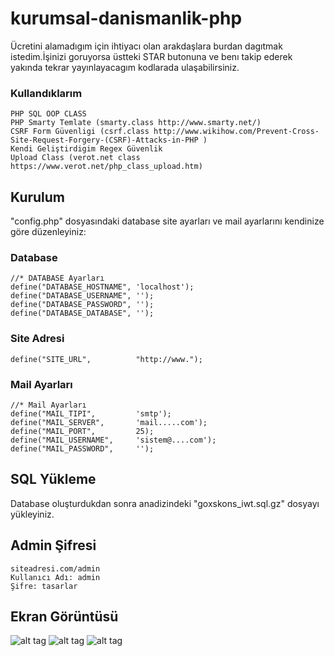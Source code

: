 # kurumsal-danismanlik-php
 Ücretini alamadıgım için ihtiyacı olan arakdaşlara burdan dagıtmak istedim.İşinizi goruyorsa üstteki STAR butonuna ve benı takip ederek yakında tekrar yayınlayacagım kodlarada ulaşabilirsiniz.
 
 ### Kullandıklarım
 
 	PHP SQL OOP CLASS
 	PHP Smarty Temlate (smarty.class http://www.smarty.net/)
 	CSRF Form Güvenligi (csrf.class http://www.wikihow.com/Prevent-Cross-Site-Request-Forgery-(CSRF)-Attacks-in-PHP )
 	Kendi Geliştirdigim Regex Güvenlik
 	Upload Class (verot.net class https://www.verot.net/php_class_upload.htm)

## Kurulum
"config.php" dosyasındaki database site ayarları ve mail ayarlarını kendinize göre düzenleyiniz:

### Database
	//* DATABASE Ayarları
	define("DATABASE_HOSTNAME",	'localhost');
	define("DATABASE_USERNAME",	'');
	define("DATABASE_PASSWORD",	'');
	define("DATABASE_DATABASE",	'');
  
  
### Site Adresi
  	define("SITE_URL",			"http://www.");

### Mail Ayarları
  	//* Mail Ayarları
	define("MAIL_TIPI",			'smtp');
	define("MAIL_SERVER",		'mail.....com');
	define("MAIL_PORT",			25);
	define("MAIL_USERNAME",		'sistem@....com');
	define("MAIL_PASSWORD",		'');
  
  
## SQL Yükleme
  Database oluşturdukdan sonra anadizindeki "goxskons_iwt.sql.gz" dosyayı yükleyiniz.
  
## Admin Şifresi
  
  	siteadresi.com/admin 
	Kullanıcı Adı: admin
	Şifre: tasarlar
  
  
## Ekran Görüntüsü
![alt tag](http://i.hizliresim.com/Pn02k8.png)
![alt tag](http://i.hizliresim.com/Pn02Q6.png)
![alt tag](http://i.hizliresim.com/Wg08bP.png)
  




